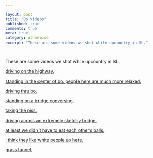 ```yaml
---

layout: post
title: "Bo Videos"
published: true
comments: true
meta: true
category: otherwise
excerpt: "These are some videos we shot while upcountry in SL."

---
```


These are some videos we shot while upcountry in SL.

[driving on the highway.][1] 

 [1]: http://caseykuhlman.typepad.com/underwater/files/bo_008driving_on_the_highway.mov

[standing in the center of bo. people here are much more relaxed.][2] 

 [2]: http://caseykuhlman.typepad.com/underwater/files/bo_015_center_of_bo_people_here_are_much_more_relaxed.mov

[driving thru bo.][3]

 [3]: http://caseykuhlman.typepad.com/underwater/files/bo_018_short_thru_bo.mov

[standing on a bridge conversing.][4]

 [4]: http://caseykuhlman.typepad.com/underwater/files/bo_029_was_this_bridge_destroyed_during_the_war.mov

[taking the piss.][5]

 [5]: http://caseykuhlman.typepad.com/underwater/files/bo_074_is_he_stupid.mov

[driving across an extremely sketchy bridge.][6]

 [6]: http://caseykuhlman.typepad.com/underwater/files/bo_078_sketchy_bridge.mov

[at least we didn’t have to eat each other’s balls.][7]

 [7]: http://caseykuhlman.typepad.com/underwater/files/bo_089_at_least_we_didnt_have_to_eat_balls.mov

[i think they like white people up here.][8]

 [8]: http://caseykuhlman.typepad.com/underwater/files/bo_093_i_think_they_like_white_people_up_here.mov

[grass tunnel.][9] 

 [9]: http://caseykuhlman.typepad.com/underwater/files/bo_094_grass_tunnel.mov